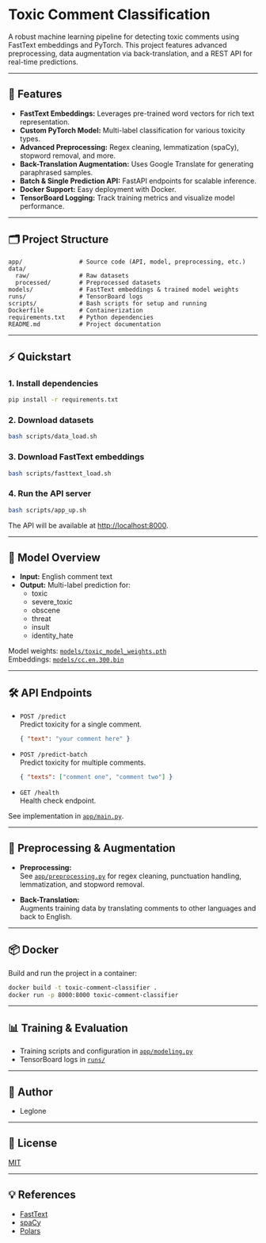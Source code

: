 # Toxic Comment Classification

A robust machine learning pipeline for detecting toxic comments using FastText embeddings and PyTorch. This project features advanced preprocessing, data augmentation via back-translation, and a REST API for real-time predictions.

---

## 🚀 Features

- **FastText Embeddings:** Leverages pre-trained word vectors for rich text representation.
- **Custom PyTorch Model:** Multi-label classification for various toxicity types.
- **Advanced Preprocessing:** Regex cleaning, lemmatization (spaCy), stopword removal, and more.
- **Back-Translation Augmentation:** Uses Google Translate for generating paraphrased samples.
- **Batch & Single Prediction API:** FastAPI endpoints for scalable inference.
- **Docker Support:** Easy deployment with Docker.
- **TensorBoard Logging:** Track training metrics and visualize model performance.

---

## 🗂️ Project Structure

```
app/                # Source code (API, model, preprocessing, etc.)
data/
  raw/              # Raw datasets
  processed/        # Preprocessed datasets
models/             # FastText embeddings & trained model weights
runs/               # TensorBoard logs
scripts/            # Bash scripts for setup and running
Dockerfile          # Containerization
requirements.txt    # Python dependencies
README.md           # Project documentation
```

---

## ⚡ Quickstart

### 1. Install dependencies

```sh
pip install -r requirements.txt
```

### 2. Download datasets

```sh
bash scripts/data_load.sh
```

### 3. Download FastText embeddings

```sh
bash scripts/fasttext_load.sh
```

### 4. Run the API server

```sh
bash scripts/app_up.sh
```

The API will be available at [http://localhost:8000](http://localhost:8000).

---

## 🧠 Model Overview

- **Input:** English comment text
- **Output:** Multi-label prediction for:
  - toxic
  - severe_toxic
  - obscene
  - threat
  - insult
  - identity_hate

Model weights: [`models/toxic_model_weights.pth`](models/toxic_model_weights.pth)  
Embeddings: [`models/cc.en.300.bin`](models/cc.en.300.bin)

---

## 🛠️ API Endpoints

- `POST /predict`  
  Predict toxicity for a single comment.
  ```json
  { "text": "your comment here" }
  ```

- `POST /predict-batch`  
  Predict toxicity for multiple comments.
  ```json
  { "texts": ["comment one", "comment two"] }
  ```

- `GET /health`  
  Health check endpoint.

See implementation in [`app/main.py`](app/main.py).

---

## 🧹 Preprocessing & Augmentation

- **Preprocessing:**  
  See [`app/preprocessing.py`](app/preprocessing.py) for regex cleaning, punctuation handling, lemmatization, and stopword removal.

- **Back-Translation:**  
  Augments training data by translating comments to other languages and back to English.

---

## 📦 Docker

Build and run the project in a container:

```sh
docker build -t toxic-comment-classifier .
docker run -p 8000:8000 toxic-comment-classifier
```

---

## 📊 Training & Evaluation

- Training scripts and configuration in [`app/modeling.py`](app/modeling.py)
- TensorBoard logs in [`runs/`](runs/)

---

## 👤 Author

- Leglone

---

## 📄 License

[MIT](LICENSE)

---

## 💡 References

- [FastText](https://fasttext.cc/)
- [spaCy](https://spacy.io/)
- [Polars](https://pola.rs/)
